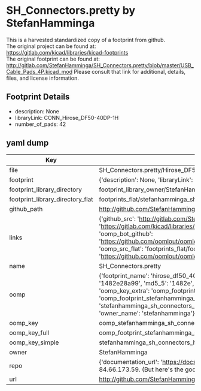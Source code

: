 # SH_Connectors.pretty by StefanHamminga  
This is a harvested standardized copy of a footprint from github.  
The original project can be found at:  
https://gitlab.com/kicad/libraries/kicad-footprints  
The original footprint can be found at:
http://gitlab.com/StefanHamminga/SH_Connectors.pretty/blob/master/USB_Cable_Pads_4P.kicad_mod
Please consult that link for additional, details, files, and license information.  
## Footprint Details
* description: None  
* libraryLink: CONN_Hirose_DF50-40DP-1H  
* number_of_pads: 42  
## yaml dump  
| Key | Value |  
| --- | --- |  
| file | SH_Connectors.pretty/Hirose_DF50-40DP-1H.kicad_mod |  
| footprint | {'description': None, 'libraryLink': 'CONN_Hirose_DF50-40DP-1H', 'number_of_pads': 42} |  
| footprint_library_directory | footprint_library_owner/StefanHamminga_SH_Connectors.pretty |  
| footprint_library_directory_flat | footprints_flat/stefanhamminga_sh_connectors_hirose_df50_40dp_1h/working |  
| github_path | http://github.com/StefanHamminga/SH_Connectors.pretty/blob/master/Hirose_DF50-40DP-1H.kicad_mod |  
| links | {'github_src': 'http://gitlab.com/StefanHamminga/SH_Connectors.pretty/blob/master/USB_Cable_Pads_4P.kicad_mod', 'github_src_repo': 'https://gitlab.com/kicad/libraries/kicad-footprints', 'oomp_bot': 'footprints/stefanhamminga_sh_connectors_hirose_df50_40dp_1h/working', 'oomp_bot_github': 'https://github.com/oomlout/oomlout_oomp_footprint_bot/tree/main/footprints/stefanhamminga_sh_connectors_hirose_df50_40dp_1h/working', 'oomp_src_flat': 'footprints_flat/footprints_flat/stefanhamminga_sh_connectors_hirose_df50_40dp_1h/working', 'oomp_src_flat_github': 'https://github.com/oomlout/oomlout_oomp_footprint_src/tree/main/footprints_flat/stefanhamminga_sh_connectors_hirose_df50_40dp_1h/working'} |  
| name | SH_Connectors.pretty |  
| oomp | {'footprint_name': 'hirose_df50_40dp_1h', 'library_name': 'sh_connectors', 'md5': '1482e28a9970e0f12430479fa86e6e12', 'md5_10': '1482e28a99', 'md5_5': '1482e', 'md5_6': '1482e2', 'oomp_key': 'oomp_stefanhamminga_sh_connectors_hirose_df50_40dp_1h', 'oomp_key_extra': 'oomp_footprint_stefanhamminga_sh_connectors_hirose_df50_40dp_1h', 'oomp_key_full': 'oomp_footprint_stefanhamminga_sh_connectors_hirose_df50_40dp_1h_1482e2', 'oomp_key_simple': 'stefanhamminga_sh_connectors_hirose_df50_40dp_1h', 'original_filename': 'SH_Connectors.pretty/Hirose_DF50-40DP-1H.kicad_mod', 'owner_name': 'stefanhamminga'} |  
| oomp_key | oomp_stefanhamminga_sh_connectors_hirose_df50_40dp_1h |  
| oomp_key_full | oomp_footprint_stefanhamminga_sh_connectors_hirose_df50_40dp_1h |  
| oomp_key_simple | stefanhamminga_sh_connectors_hirose_df50_40dp_1h |  
| owner | StefanHamminga |  
| repo | {'documentation_url': 'https://docs.github.com/rest/overview/resources-in-the-rest-api#rate-limiting', 'message': "API rate limit exceeded for 84.66.173.59. (But here's the good news: Authenticated requests get a higher rate limit. Check out the documentation for more details.)"} |  
| url | http://github.com/StefanHamminga/SH_Connectors.pretty |  

